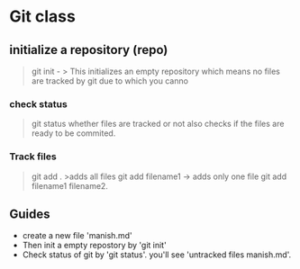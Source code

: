 # Git class

## initialize a repository (repo)
>git init - > This initializes an empty repository which means no files are tracked by git due to which you canno
### check status
> git status whether files are tracked or not also checks if the files are ready to be commited.

### Track files
> git add . >adds all files git add filename1 -> adds only one file git add filename1 filename2.
## Guides
- create a new file 'manish.md'
- Then init a empty repostory by 'git init'
- Check status of git by 'git status'. you'll see 'untracked files manish.md'.